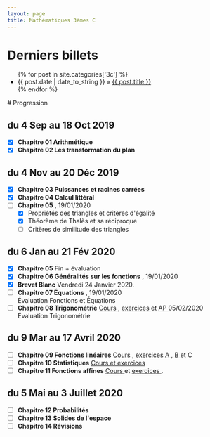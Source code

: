 ```yaml
---
layout: page
title: Mathématiques 3èmes C
---
```

# Derniers billets
<div>
<ul class="posts">
	  {% for post in site.categories['3c'] %}
    <li><span class="f1">{{ post.date | date_to_string }}</span> » <a href="{{ post.url }}" title="{{ post.title }}">{{ post.title }}</a></li>
  {% endfor %}
</ul>	
</div>
# Progression

## du 4 Sep au 18 Oct 2019
- [x] **Chapitre 01 Arithmétique** [<i class="far fa-file-pdf"></i>](https://drive.google.com/file/d/1iPajBuaDMVLPARAF7dWlLRuz4lnupHYg/view)
- [x] **Chapitre 02 Les transformation du plan** [<i class="far fa-file-pdf"></i>](https://drive.google.com/file/d/1d_XCQjfhmXg_ILBc8wfw4F5CiISxMc06/view)
  
## du 4 Nov au 20 Déc 2019
- [x] **Chapitre 03 Puissances et racines carrées** [<i class="far fa-file-pdf"></i>](https://drive.google.com/file/d/1_pHzYnhO1prBzoLBCUUu40Rdpmm0D8XM/view)
- [x] **Chapitre 04 Calcul littéral** [<i class="far fa-file-pdf"></i>](https://drive.google.com/file/d/1JQ7UsFG3VqQsYGKuFxaBvLLukkGy3hhQ/view)
- [ ] **Chapitre 05** [<i class="far fa-file-pdf"></i>](https://drive.google.com/file/d/1nY7AvUjTjDgrxGQUHPq8SXhI-bW2dKxG/view), 19/01/2020
	- [x] Propriétés des triangles et critères d'égalité
	- [x] Théorème de Thalès et sa réciproque
	- [ ] Critères de similitude des triangles

## du 6 Jan au 21 Fév 2020
- [x] **Chapitre 05** Fin + évaluation 
- [x] **Chapitre 06 Généralités sur les fonctions** [<i class="far fa-file-pdf"></i>](https://drive.google.com/file/d/1KDtYlbn0ZisVboDTmNjGk3qSinrD_oQb/view), 19/01/2020
- [x] **Brevet Blanc** Vendredi 24 Janvier 2020. [<i class="far fa-file-pdf"></i>](https://drive.google.com/file/d/13wE3gQRNQ0f7Z-nLowpSXPVKhSCbnOhJ/view)
- [ ] **Chapitre 07 Équations** [<i class="far fa-file-pdf"></i>](https://drive.google.com/file/d/1VkkUqpPz3B3kLsqoNd5UbhlGH9t3VXPz/view), 19/01/2020  
	Évaluation Fonctions et Équations <i class="far fa-file-pdf"></i>
- [ ] **Chapitre 08 Trigonométrie** [Cours <i class="far fa-file-pdf"></i>](https://drive.google.com/file/d/13BH-1m7E9sF9-26Of6raJGMfYsBH9OCn/view), [exercices <i class="far fa-file-pdf"></i>](https://drive.google.com/file/d/1fp6uwoi8hQtOWlSyiZbH9KcMo63hIu8o/view) et [AP <i class="far fa-file-pdf"></i>](https://drive.google.com/file/d/1XuhncvsoSOf4pDarKgZDnKeMxfXxb_cH/view) 05/02/2020  
	Évaluation Trigonométrie <i class="far fa-file-pdf"></i>

## du 9 Mar au 17 Avril 2020
- [ ] **Chapitre 09 Fonctions linéaires** [Cours <i class="far fa-file-pdf"></i>](https://drive.google.com/file/d/1UZ_3BkSpunGfG9r09rXG1fkvSaj6k5OU/view), [exercices A <i class="far fa-file-pdf"></i>](https://drive.google.com/file/d/14NnRACBdq88n2htAx1aCSSmIOsu_sua9/view), [B <i class="far fa-file-pdf"></i>](https://drive.google.com/file/d/1JkjaliLbjS6ytVTrgVGbUjzW6BK7HMF0/view) et [C <i class="far fa-file-pdf"></i>](https://drive.google.com/file/d/1eucsAlrn-e873X-YL_tEdp1vV7LHx0-j/view)
- [ ] **Chapitre 10 Statistiques** [Cours et exercices <i class="far fa-file-pdf"></i>](https://drive.google.com/file/d/1TiVcr7Wm6UymcSCiwQF9ibuwyHDZTBtH/view)
- [ ] **Chapitre 11 Fonctions affines** [Cours <i class="far fa-file-pdf"></i>](https://drive.google.com/file/d/1XLYggKOQiuE920tfLyjAO7gPu1es4-Vj/view) et [exercices <i class="far fa-file-pdf"></i>](https://drive.google.com/file/d/1m_YGLdh_WhboUSYBQVIDTMLTR4lhUwsx/view).

## du 5 Mai au 3 Juillet 2020 
- [ ] **Chapitre 12 Probabilités**
- [ ] **Chapitre 13 Solides de l'espace**
- [ ] **Chapitre 14 Révisions**